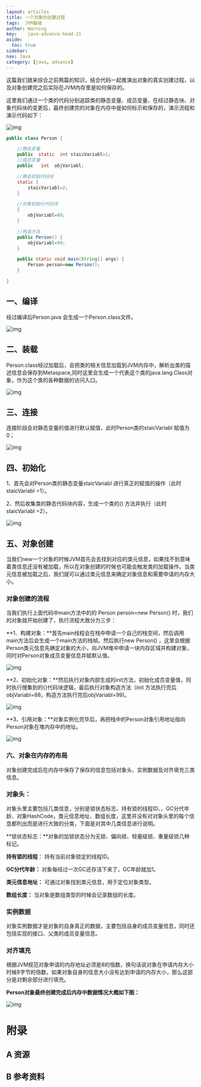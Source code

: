 ```yaml
---
layout: articles
title: 一个对象的创建过程
tags:  JVM基础
author: Warning
key:    java-advance-head-21
aside:
  toc: true
sidebar:
nav: Java
category: [java, advance]
---
```



这篇我们就来综合之前两篇的知识，结合代码一起推演出对象的真实创建过程，以及对象创建完之后实际在JVM内存里是如何保存的。


<!--more-->



这里我们通过一个类的代码分别追踪类的静态变量、成员变量、在经过静态块、对象代码块的变更后，最终创建完的对象在内存中是如何标示和保存的，演示流程和演示代码如下：

![img](https://pic1.zhimg.com/80/v2-3bad66929576d72eaf0187d45cef3740_720w.png)



```java
public class Person {

    //静态变量
    public  static  int staicVariabl=1;
    //成员变量
    public   int  objVariabl;

    //静态初始代码块
    static {
        staicVariabl=2;
    }

    //对象初始化代码块
    {
        objVariabl=88;
    }

    //构造方法
    public Person() {
        objVariabl=99;
    }

    public static void main(String[] args) {
        Person person=new Person();
    }

}
```





## **一、编译**

经过编译后Person.java 会生成一个Person.class文件。

![img](https://pic4.zhimg.com/80/v2-9302116ac83a156973747a62cdfc20db_720w.jpg)



## **二、装载**

Person.class经过加载后，会把类的相关信息加载到JVM内存中，解析出类的描述信息会保存到Metaspace,同时这里会生成一个代表这个类的java.lang.Class对象，作为这个类的各种数据的访问入口。

![img](https://pic2.zhimg.com/80/v2-ad579dcd3ccda458007a62a6b6957755_720w.jpg)

## **三、连接**

连接阶段会对静态变量的值进行默认赋值，此时Person类的staicVariabl 赋值为0；

![img](https://pic2.zhimg.com/80/v2-34b32035bfb283ae41d0a758c95f9c7d_720w.jpg)



## **四、初始化**

1、首先会对Person类的静态变量staicVariabl 进行真正的赋值的操作（此时staicVariabl =1）。

2、然后收集类的静态代码块内容，生成一个类的<clinit>() 方法并执行（此时staicVariabl =2）。

![img](https://pic4.zhimg.com/80/v2-68a47c8ec6bab6c927887e0ae71ebb8b_720w.jpg)



## **五、对象创建**

当我们new一个对象的时候JVM首先会去找到对应的类元信息，如果找不到意味着类信息还没有被加载，所以在对象创建的时候也可能会触发类的加载操作。当类元信息被加载之后，我们就可以通过类元信息来确定对象信息和需要申请的内存大小。



### **对象创建的流程**

当我们执行上面代码中main方法中的的 Person person=new Person() 时，我们的对象就开始创建了，执行流程大致分为三步：

**1、构建对象：**首先main线程会在栈中申请一个自己的栈空间，然后调用main方法后会生成一个main方法的栈帧。然后执行new Person() ，这里会根据Person类元信息先确定对象的大小，向JVM堆中申请一块内存区域并构建对象，同时对Person对象成员变量信息并赋默认值。

![img](https://pic4.zhimg.com/80/v2-d044615dda872c4c5cdac78332707cd7_720w.jpg)



**2、初始化对象：**然后执行对象内部生成的init方法，初始化成员变量值，同时执行搜集到的{}代码块逻辑，最后执行对象构造方法（init 方法执行完后objVariabl=88，构造方法执行完后objVariabl=99)。

![img](https://pic3.zhimg.com/80/v2-793d97f0b1465aa7d72414f4e989563a_720w.jpg)



**3、引用对象：**对象实例化完毕后，再把栈中的Person对象引用地址指向Person对象在堆内存中的地址。

![img](https://pic3.zhimg.com/80/v2-1bb56c62cedb42d38600f2a0125afeb6_720w.jpg)

### **六、对象在内存的布局**

对象创建完成后在内存中保存了保存的信息包括对象头、实例数据及对齐填充三类信息。



### **对象头：**

对象头里主要包括几类信息，分别是锁状态标志、持有锁的线程ID、，GC分代年龄、对象HashCode，类元信息地址、数组长度，这里并没有对对象头里的每个信息都列出而是进行大致的分类，下面是对其中几类信息进行说明。

**锁状态标志：**对象的加锁状态分为无锁、偏向锁、轻量级锁、重量级锁几种标记。

**持有锁的线程**： 持有当前对象锁定的线程ID。

**GC分代年龄：** 对象每经过一次GC还存活下来了，GC年龄就加1。

**类元信息地址：** 可通过对象找到类元信息，用于定位对象类型。

**数组长度：** 当对象是数组类型的时候会记录数组的长度。



### **实例数据**

对象实例数据才是对象的自身真正的数据，主要包括自身的成员变量信息，同时还包括实现的接口、父类的成员变量信息。



### **对齐填充**

根据JVM规范对象申请的内存地址必须是8的倍数，换句话说对象在申请内存大小时候8字节的倍数，如果对象自身的信息大小没有达到申请的内存大小，那么这部分是对剩余部分进行填充。



**Person对象最终创建完成后内存中数据情况大概如下图：**

![img](https://pic1.zhimg.com/80/v2-ed45fff063164e49b9ad0a9a91dabd90_720w.jpg)

# 附录
## A 资源
## B 参考资料



